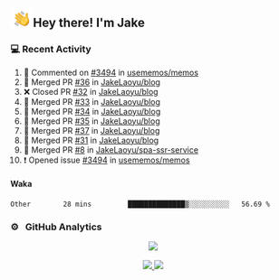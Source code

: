 <img alt="Night Coding" src="./assets/Hand%20Wave.gif" width='40' align="left"/><h2>Hey there! I'm Jake</h2>

### 💻 Recent Activity

<!--RECENT_ACTIVITY:start-->
1. 💬 Commented on [#3494](https://github.com/usememos/memos/issues/3494#issuecomment-2213765319) in [usememos/memos](https://github.com/usememos/memos)<br>
2. 🎉 Merged PR [#36](https://github.com/JakeLaoyu/blog/pull/36) in [JakeLaoyu/blog](https://github.com/JakeLaoyu/blog)<br>
3. ❌ Closed PR [#32](https://github.com/JakeLaoyu/blog/pull/32) in [JakeLaoyu/blog](https://github.com/JakeLaoyu/blog)<br>
4. 🎉 Merged PR [#33](https://github.com/JakeLaoyu/blog/pull/33) in [JakeLaoyu/blog](https://github.com/JakeLaoyu/blog)<br>
5. 🎉 Merged PR [#34](https://github.com/JakeLaoyu/blog/pull/34) in [JakeLaoyu/blog](https://github.com/JakeLaoyu/blog)<br>
6. 🎉 Merged PR [#35](https://github.com/JakeLaoyu/blog/pull/35) in [JakeLaoyu/blog](https://github.com/JakeLaoyu/blog)<br>
7. 🎉 Merged PR [#37](https://github.com/JakeLaoyu/blog/pull/37) in [JakeLaoyu/blog](https://github.com/JakeLaoyu/blog)<br>
8. 🎉 Merged PR [#31](https://github.com/JakeLaoyu/blog/pull/31) in [JakeLaoyu/blog](https://github.com/JakeLaoyu/blog)<br>
9. 🎉 Merged PR [#8](https://github.com/JakeLaoyu/spa-ssr-service/pull/8) in [JakeLaoyu/spa-ssr-service](https://github.com/JakeLaoyu/spa-ssr-service)<br>
10. ❗️ Opened issue [#3494](https://github.com/usememos/memos/issues/3494) in [usememos/memos](https://github.com/usememos/memos)<br>
<!--RECENT_ACTIVITY:end-->

#### Waka

<!--START_SECTION:waka-->

```text
Other        28 mins         ██████████████▒░░░░░░░░░░   56.69 %
```

<!--END_SECTION:waka-->

### ⚙️ &nbsp; GitHub Analytics

<p align="center">
  <img src="http://github-profile-summary-cards.vercel.app/api/cards/profile-details?username=JakeLaoyu&theme=2077" />
</p>


<p align="center">
<a href="https://github.com/JakeLaoyu">
  <img height="180em" src="https://github-readme-stats-eight-theta.vercel.app/api?username=jakelaoyu&show_icons=true&theme=algolia&include_all_commits=true&count_private=true"/>
  <img height="180em" src="https://github-readme-stats-eight-theta.vercel.app/api/top-langs/?username=jakelaoyu&layout=compact&langs_count=8&theme=algolia&hide=html&count_private=true"/>
</a>
</p>

<!-- ### 🤝🏻 &nbsp; Connect with Me

<p align="center">
<a href="https://i.jakeyu.top"><img src="https://img.shields.io/badge/-i.jakeyu.top-3423A6?style=flat&logo=Google-Chrome&logoColor=white"/></a>
<a href="mailto:jake.laoyu@gmail.com"><img src="https://img.shields.io/badge/-jake.laoyu@gmail.com-D14836?style=flat&logo=Gmail&logoColor=white"/></a>
</p> -->
